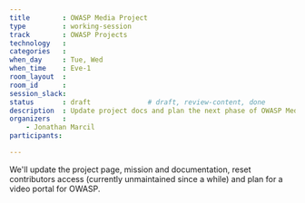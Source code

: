 ```yaml
---
title        : OWASP Media Project
type         : working-session
track        : OWASP Projects
technology   :
categories   :
when_day     : Tue, Wed
when_time    : Eve-1
room_layout  :
room_id      :
session_slack: 
status       : draft              # draft, review-content, done
description  : Update project docs and plan the next phase of OWASP Media Project
organizers   :
    - Jonathan Marcil
participants:

---
```


We'll update the project page, mission and documentation, reset contributors access (currently unmaintained since a while) and plan for a video portal for OWASP.
